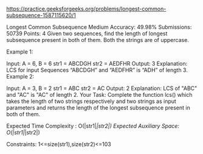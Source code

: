 
https://practice.geeksforgeeks.org/problems/longest-common-subsequence-1587115620/1

Longest Common Subsequence 
Medium Accuracy: 49.98% Submissions: 50739 Points: 4
Given two sequences, find the length of longest subsequence present in both of them. Both the strings are of uppercase.

Example 1:

Input:
A = 6, B = 6
str1 = ABCDGH
str2 = AEDFHR
Output: 3
Explanation: LCS for input Sequences
“ABCDGH” and “AEDFHR” is “ADH” of
length 3.
Example 2:

Input:
A = 3, B = 2
str1 = ABC
str2 = AC
Output: 2
Explanation: LCS of "ABC" and "AC" is
"AC" of length 2.
Your Task:
Complete the function lcs() which takes the length of two strings respectively and two strings as input parameters and returns the length of the longest subsequence present in both of them.

Expected Time Complexity : O(|str1|*|str2|)
Expected Auxiliary Space: O(|str1|*|str2|)

Constraints:
1<=size(str1),size(str2)<=103